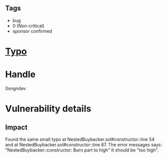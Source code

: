 ## Tags

- bug
- 0 (Non-critical)
- sponsor confirmed

# [Typo](https://github.com/code-423n4/2021-11-nested-findings/issues/37) 

# Handle

0xngndev


# Vulnerability details

## Impact
Found the same small typo at NestedBuybacker.sol#constructor::line 54 and at NestedBuybacker.sol#constructor::line 87. 
The error messages says: "NestedBuybacker::constructor: Burn part to high"
It should be "too high".

